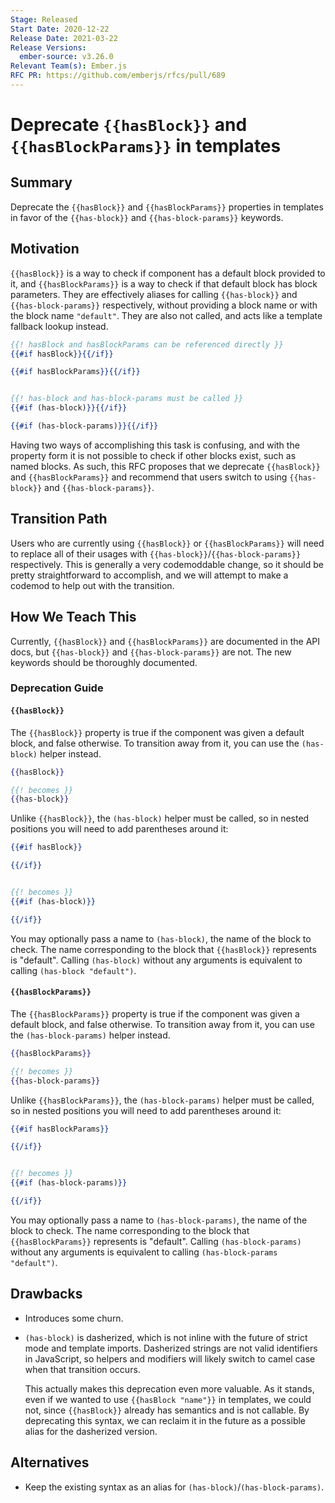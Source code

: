 ```yaml
---
Stage: Released
Start Date: 2020-12-22
Release Date: 2021-03-22
Release Versions:
  ember-source: v3.26.0
Relevant Team(s): Ember.js
RFC PR: https://github.com/emberjs/rfcs/pull/689
---
```


# Deprecate `{{hasBlock}}` and `{{hasBlockParams}}` in templates

## Summary

Deprecate the `{{hasBlock}}` and `{{hasBlockParams}}` properties in templates in
favor of the `{{has-block}}` and `{{has-block-params}}` keywords.

## Motivation

`{{hasBlock}}` is a way to check if component has a default block provided to
it, and `{{hasBlockParams}}` is a way to check if that default block has block
parameters. They are effectively aliases for calling `{{has-block}}` and
`{{has-block-params}}` respectively, without providing a block name or with the
block name `"default"`. They are also not called, and acts like a template
fallback lookup instead.

```hbs
{{! hasBlock and hasBlockParams can be referenced directly }}
{{#if hasBlock}}{{/if}}

{{#if hasBlockParams}}{{/if}}


{{! has-block and has-block-params must be called }}
{{#if (has-block)}}{{/if}}

{{#if (has-block-params)}}{{/if}}
```

Having two ways of accomplishing this task is confusing, and with the property
form it is not possible to check if other blocks exist, such as named blocks. As
such, this RFC proposes that we deprecate `{{hasBlock}}` and
`{{hasBlockParams}}` and recommend that users switch to using `{{has-block}}`
and `{{has-block-params}}`.

## Transition Path

Users who are currently using `{{hasBlock}}` or `{{hasBlockParams}}` will need
to replace all of their usages with `{{has-block}}`/`{{has-block-params}}`
respectively. This is generally a very codemoddable change, so it should be
pretty straightforward to accomplish, and we will attempt to make a codemod to
help out with the transition.

## How We Teach This

Currently, `{{hasBlock}}` and `{{hasBlockParams}}` are documented in the API docs,
but `{{has-block}}` and `{{has-block-params}}` are not. The new keywords should
be thoroughly documented.

### Deprecation Guide

#### `{{hasBlock}}`

The `{{hasBlock}}` property is true if the component was given a default block,
and false otherwise. To transition away from it, you can use the `(has-block)`
helper instead.

```hbs
{{hasBlock}}

{{! becomes }}
{{has-block}}
```

Unlike `{{hasBlock}}`, the `(has-block)` helper must be called, so in nested
positions you will need to add parentheses around it:

```hbs
{{#if hasBlock}}

{{/if}}


{{! becomes }}
{{#if (has-block)}}

{{/if}}
```

You may optionally pass a name to `(has-block)`, the name of the block to check.
The name corresponding to the block that `{{hasBlock}}` represents is "default".
Calling `(has-block)` without any arguments is equivalent to calling
`(has-block "default")`.

#### `{{hasBlockParams}}`

The `{{hasBlockParams}}` property is true if the component was given a default block,
and false otherwise. To transition away from it, you can use the `(has-block-params)`
helper instead.

```hbs
{{hasBlockParams}}

{{! becomes }}
{{has-block-params}}
```

Unlike `{{hasBlockParams}}`, the `(has-block-params)` helper must be called, so in nested
positions you will need to add parentheses around it:

```hbs
{{#if hasBlockParams}}

{{/if}}


{{! becomes }}
{{#if (has-block-params)}}

{{/if}}
```

You may optionally pass a name to `(has-block-params)`, the name of the block to check.
The name corresponding to the block that `{{hasBlockParams}}` represents is "default".
Calling `(has-block-params)` without any arguments is equivalent to calling
`(has-block-params "default")`.

## Drawbacks

- Introduces some churn.

- `(has-block)` is dasherized, which is not inline with the future of strict
  mode and template imports. Dasherized strings are not valid identifiers in
  JavaScript, so helpers and modifiers will likely switch to camel case when
  that transition occurs.

  This actually makes this deprecation even more valuable. As it stands, even if
  we wanted to use `{{hasBlock "name"}}` in templates, we could not, since
  `{{hasBlock}}` already has semantics and is not callable. By deprecating this
  syntax, we can reclaim it in the future as a possible alias for the dasherized
  version.

## Alternatives

- Keep the existing syntax as an alias for `(has-block)`/`(has-block-params)`.

